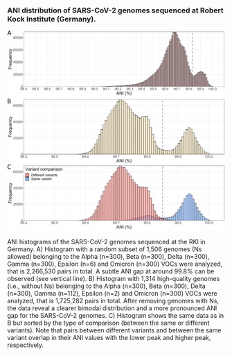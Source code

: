 ### ANI distribution of SARS-CoV-2 genomes sequenced at Robert Kock Institute (Germany). 

![alt text](https://github.com/baldeguer-riquelme/Viral-ANI-gap/blob/main/Plots_SARS-CoV-2_RKI/Figure_SARS-CoV-2_RKI.png)

ANI histograms of the SARS-CoV-2 genomes sequenced at the RKI in Germany. A) Histogram with a random subset of 1,506 genomes (Ns allowed) belonging to the Alpha (n=300), Beta (n=300), Delta (n=300), Gamma (n=300), Epsilon (n=6) and Omicron (n=300) VOCs were analyzed, that is 2,266,530 pairs in total. A subtle ANI gap at around 99.8% can be observed (see vertical line). B) Histogram with 1,314 high-quality genomes (i.e., without Ns) belonging to the Alpha (n=300), Beta (n=300), Delta (n=300), Gamma (n=112), Epsilon (n=2) and Omicron (n=300) VOCs were analyzed, that is 1,725,282 pairs in total. After removing genomes with Ns, the data reveal a clearer bimodal distribution and a more pronounced ANI gap for the SARS-CoV-2 genomes. C) Histogram shows the same data as in B but sorted by the type of comparison (between the same or different variants). Note that pairs between different variants and between the same variant overlap in their ANI values with the lower peak and higher peak, respectively.
